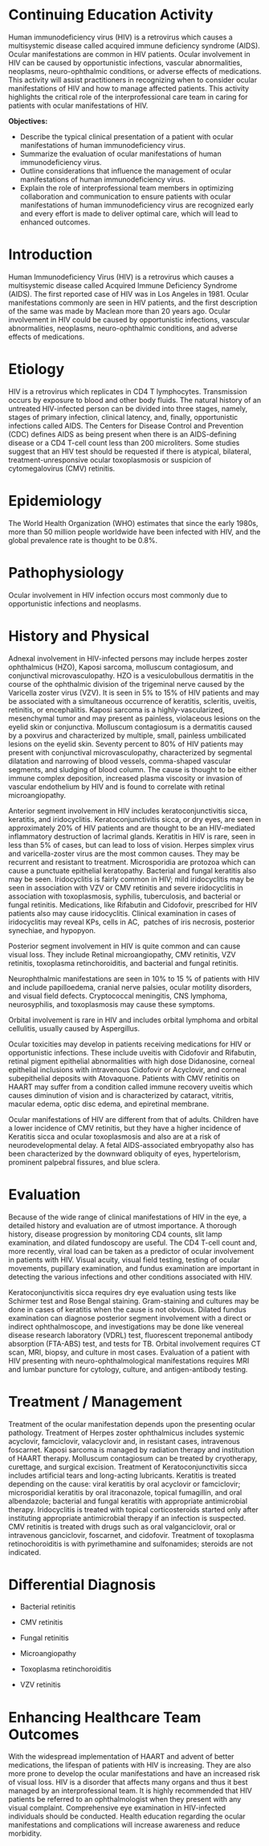 # Continuing Education Activity

Human immunodeficiency virus (HIV) is a retrovirus which causes a multisystemic disease called acquired immune deficiency syndrome (AIDS). Ocular manifestations are common in HIV patients. Ocular involvement in HIV can be caused by opportunistic infections, vascular abnormalities, neoplasms, neuro-ophthalmic conditions, or adverse effects of medications. This activity will assist practitioners in recognizing when to consider ocular manifestations of HIV and how to manage affected patients. This activity highlights the critical role of the interprofessional care team in caring for patients with ocular manifestations of HIV.

**Objectives:**
- Describe the typical clinical presentation of a patient with ocular manifestations of human immunodeficiency virus.
- Summarize the evaluation of ocular manifestations of human immunodeficiency virus.
- Outline considerations that influence the management of ocular manifestations of human immunodeficiency virus.
- Explain the role of interprofessional team members in optimizing collaboration and communication to ensure patients with ocular manifestations of human immunodeficiency virus are recognized early and every effort is made to deliver optimal care, which will lead to enhanced outcomes.

# Introduction

Human Immunodeficiency Virus (HIV) is a retrovirus which causes a multisystemic disease called Acquired Immune Deficiency Syndrome (AIDS). The first reported case of HIV was in Los Angeles in 1981. Ocular manifestations commonly are seen in HIV patients, and the first description of the same was made by Maclean more than 20 years ago. Ocular involvement in HIV could be caused by opportunistic infections, vascular abnormalities, neoplasms, neuro-ophthalmic conditions, and adverse effects of medications.

# Etiology

HIV is a retrovirus which replicates in CD4 T lymphocytes. Transmission occurs by exposure to blood and other body fluids. The natural history of an untreated HIV-infected person can be divided into three stages, namely, stages of primary infection, clinical latency, and, finally, opportunistic infections called AIDS. The Centers for Disease Control and Prevention (CDC) defines AIDS as being present when there is an AIDS-defining disease or a CD4 T-cell count less than 200 microliters. Some studies suggest that an HIV test should be requested if there is atypical, bilateral, treatment-unresponsive ocular toxoplasmosis or suspicion of cytomegalovirus (CMV) retinitis.

# Epidemiology

The World Health Organization (WHO) estimates that since the early 1980s, more than 50 million people worldwide have been infected with HIV, and the global prevalence rate is thought to be 0.8%.

# Pathophysiology

Ocular involvement in HIV infection occurs most commonly due to opportunistic infections and neoplasms.

# History and Physical

Adnexal involvement in HIV-infected persons may include herpes zoster ophthalmicus (HZO), Kaposi sarcoma, molluscum contagiosum, and conjunctival microvasculopathy. HZO is a vesiculobullous dermatitis in the course of the ophthalmic division of the trigeminal nerve caused by the Varicella zoster virus (VZV). It is seen in 5% to 15% of HIV patients and may be associated with a simultaneous occurrence of keratitis, scleritis, uveitis, retinitis, or encephalitis. Kaposi sarcoma is a highly-vascularized, mesenchymal tumor and may present as painless, violaceous lesions on the eyelid skin or conjunctiva. Molluscum contagiosum is a dermatitis caused by a poxvirus and characterized by multiple, small, painless umbilicated lesions on the eyelid skin. Seventy percent to 80% of HIV patients may present with conjunctival microvasculopathy, characterized by segmental dilatation and narrowing of blood vessels, comma-shaped vascular segments, and sludging of blood column. The cause is thought to be either immune complex deposition, increased plasma viscosity or invasion of vascular endothelium by HIV and is found to correlate with retinal microangiopathy.

Anterior segment involvement in HIV includes keratoconjunctivitis sicca, keratitis, and iridocyclitis. Keratoconjunctivitis sicca, or dry eyes, are seen in approximately 20% of HIV patients and are thought to be an HIV-mediated inflammatory destruction of lacrimal glands. Keratitis in HIV is rare, seen in less than 5% of cases, but can lead to loss of vision. Herpes simplex virus and varicella-zoster virus are the most common causes. They may be recurrent and resistant to treatment. Microsporidia are protozoa which can cause a punctuate epithelial keratopathy. Bacterial and fungal keratitis also may be seen. Iridocyclitis is fairly common in HIV; mild iridocyclitis may be seen in association with VZV or CMV retinitis and severe iridocyclitis in association with toxoplasmosis, syphilis, tuberculosis, and bacterial or fungal retinitis. Medications, like Rifabutin and Cidofovir, prescribed for HIV patients also may cause iridocyclitis. Clinical examination in cases of iridocyclitis may reveal KPs, cells in AC,  patches of iris necrosis, posterior synechiae, and hypopyon.

Posterior segment involvement in HIV is quite common and can cause visual loss. They include Retinal microangiopathy, CMV retinitis, VZV retinitis, toxoplasma retinchoroiditis, and bacterial and fungal retinitis.

Neurophthalmic manifestations are seen in 10% to 15 % of patients with HIV and include papilloedema, cranial nerve palsies, ocular motility disorders, and visual field defects. Cryptococcal meningitis, CNS lymphoma, neurosyphilis, and toxoplasmosis may cause these symptoms.

Orbital involvement is rare in HIV and includes orbital lymphoma and orbital cellulitis, usually caused by Aspergillus.

Ocular toxicities may develop in patients receiving medications for HIV or opportunistic infections. These include uveitis with Cidofovir and Rifabutin, retinal pigment epithelial abnormalities with high dose Didanosine, corneal epithelial inclusions with intravenous Cidofovir or Acyclovir, and corneal subepithelial deposits with Atovaquone. Patients with CMV retinitis on HAART may suffer from a condition called immune recovery uveitis which causes diminution of vision and is characterized by cataract, vitritis, macular edema, optic disc edema, and epiretinal membrane.

Ocular manifestations of HIV are different from that of adults. Children have a lower incidence of CMV retinitis, but they have a higher incidence of Keratitis sicca and ocular toxoplasmosis and also are at a risk of neurodevelopmental delay. A fetal AIDS-associated embryopathy also has been characterized by the downward obliquity of eyes, hypertelorism, prominent palpebral fissures, and blue sclera.

# Evaluation

Because of the wide range of clinical manifestations of HIV in the eye, a detailed history and evaluation are of utmost importance. A thorough history, disease progression by monitoring CD4 counts, slit lamp examination, and dilated fundoscopy are useful. The CD4 T-cell count and, more recently, viral load can be taken as a predictor of ocular involvement in patients with HIV. Visual acuity, visual field testing, testing of ocular movements, pupillary examination, and fundus examination are important in detecting the various infections and other conditions associated with HIV.

Keratoconjunctivitis sicca requires dry eye evaluation using tests like Schirmer test and Rose Bengal staining. Gram-staining and cultures may be done in cases of keratitis when the cause is not obvious. Dilated fundus examination can diagnose posterior segment involvement with a direct or indirect ophthalmoscope, and investigations may be done like venereal disease research laboratory (VDRL) test, fluorescent treponemal antibody absorption (FTA-ABS) test, and tests for TB. Orbital involvement requires CT scan, MRI, biopsy, and culture in most cases. Evaluation of a patient with HIV presenting with neuro-ophthalmological manifestations requires MRI and lumbar puncture for cytology, culture, and antigen-antibody testing.

# Treatment / Management

Treatment of the ocular manifestation depends upon the presenting ocular pathology. Treatment of Herpes zoster ophthalmicus includes systemic acyclovir, famciclovir, valacyclovir and, in resistant cases, intravenous foscarnet. Kaposi sarcoma is managed by radiation therapy and institution of HAART therapy. Molluscum contagiosum can be treated by cryotherapy, curettage, and surgical excision. Treatment of Keratoconjunctivitis sicca includes artificial tears and long-acting lubricants. Keratitis is treated depending on the cause: viral keratitis by oral acyclovir or famciclovir; microsporidial keratitis by oral itraconazole, topical fumagillin, and oral albendazole; bacterial and fungal keratitis with appropriate antimicrobial therapy. Iridocyclitis is treated with topical corticosteroids started only after instituting appropriate antimicrobial therapy if an infection is suspected. CMV retinitis is treated with drugs such as oral valganciclovir, oral or intravenous ganciclovir, foscarnet, and cidofovir. Treatment of toxoplasma retinochoroiditis is with pyrimethamine and sulfonamides; steroids are not indicated.

# Differential Diagnosis

- Bacterial retinitis

- CMV retinitis

- Fungal retinitis

- Microangiopathy

- Toxoplasma retinchoroiditis

- VZV retinitis

# Enhancing Healthcare Team Outcomes

With the widespread implementation of HAART and advent of better medications, the lifespan of patients with HIV is increasing. They are also more prone to develop the ocular manifestations and have an increased risk of visual loss. HIV is a disorder that affects many organs and thus it best managed by an interprofessional team. It is highly recommended that HIV patients be referred to an ophthalmologist when they present with any visual complaint. Comprehensive eye examination in HIV-infected individuals should be conducted. Health education regarding the ocular manifestations and complications will increase awareness and reduce morbidity.